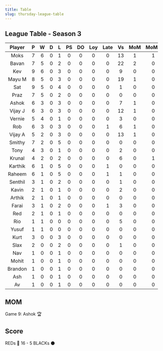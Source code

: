 ```yaml
---
title: Table
slug: thursday-league-table
---
```


## League Table - Season 3

**Player**|**P**|**W**|**D**|**L**|**PS**|**DO**|**Loy**|**Late**|**Vs**|**MoM**|**MoMS**|**Tot**|**Ave**
:-----:|:-----:|:-----:|:-----:|:-----:|:-----:|:-----:|:-----:|:-----:|:-----:|:-----:|:-----:|:-----:|:-----:
Moks|7|6|0|1|0|0|0|0|13|1|1|29.5|4.21
Bavan|7|5|0|2|0|0|0|0|22|2|0|28|4
Kev|9|6|0|3|0|0|0|0|9|0|0|27|3
Mayu M|8|5|0|3|0|0|0|0|19|1|0|26|3.25
Sat|9|5|0|4|0|0|0|0|1|0|0|24|2.66
Praz|7|5|0|2|0|0|0|0|0|0|0|22|3.14
Ashok|6|3|0|3|0|0|0|0|7|1|0|18|3
Vijay J|6|3|0|3|0|0|0|0|12|1|0|18|3
Vernie|5|4|0|1|0|0|0|0|3|0|0|17|3.4
Rob|6|3|0|3|0|0|0|1|6|1|0|17|2.83
Vijay A|5|2|0|3|0|0|0|0|13|1|0|14|2.8
Smithy|7|2|0|5|0|0|0|0|0|0|0|13|1.85
Tony|4|3|0|1|0|0|0|0|2|0|0|13|3.25
Krunal|4|2|0|2|0|0|0|0|6|0|1|11.5|2.87
Karthik|6|1|0|5|0|0|0|1|0|0|0|8|1.33
Raheem|6|1|0|5|0|0|0|1|1|0|0|8|1.33
Senthil|3|1|0|2|0|0|0|0|1|0|0|6|2
Kavin|2|1|0|1|0|0|0|0|2|0|0|5|2.5
Arthik|2|1|0|1|0|0|0|0|0|0|0|5|2.5
Farai|3|1|0|2|0|0|0|1|3|0|0|5|1.66
Red|2|1|0|1|0|0|0|0|0|0|0|5|2.5
Rio|1|1|0|0|0|0|0|0|5|0|0|4|4
Yusuf|1|1|0|0|0|0|0|0|0|0|0|4|4
Kurt|3|0|0|3|0|0|0|0|0|0|0|3|1
Slax|2|0|0|2|0|0|0|0|1|0|0|2|1
Nav|1|0|0|1|0|0|0|0|0|0|0|1|1
Mohit|1|0|0|1|0|0|0|0|0|0|0|1|1
Brandon|1|0|0|1|0|0|0|0|0|0|0|1|1
Ash|1|0|0|1|0|0|0|0|0|0|0|1|1
Av|1|0|0|1|0|0|0|0|0|0|0|1|1

## MOM 

Game 9: Ashok 🏆


## Score

REDs 🔴 16 - 5 BLACKs ⚫️



